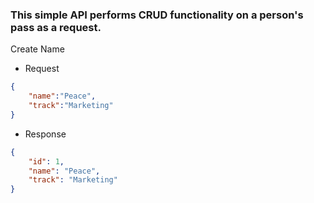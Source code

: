 ### This simple API performs CRUD functionality on a person's pass as a request.

Create Name 
- Request
```json
{
    "name":"Peace",
    "track":"Marketing"
}
```
- Response
```json
{
    "id": 1,
    "name": "Peace",
    "track": "Marketing"
}
```

